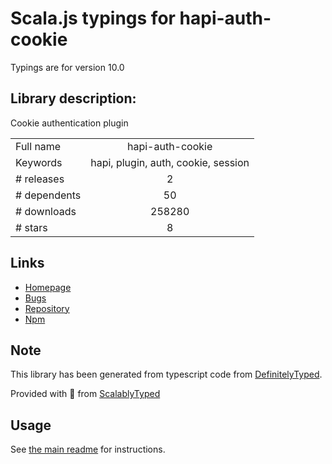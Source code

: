 
# Scala.js typings for hapi-auth-cookie

Typings are for version 10.0

## Library description:
Cookie authentication plugin

|                    |                 |
| ------------------ | :-------------: |
| Full name          | hapi-auth-cookie |
| Keywords           | hapi, plugin, auth, cookie, session |
| # releases         | 2 |
| # dependents       | 50 |
| # downloads        | 258280 |
| # stars            | 8 |

## Links
- [Homepage](https://github.com/hapijs/hapi-auth-cookie#readme)
- [Bugs](https://github.com/hapijs/hapi-auth-cookie/issues)
- [Repository](https://github.com/hapijs/hapi-auth-cookie)
- [Npm](https://www.npmjs.com/package/hapi-auth-cookie)
    


## Note
This library has been generated from typescript code from [DefinitelyTyped](https://definitelytyped.org).

Provided with :purple_heart: from [ScalablyTyped](https://github.com/oyvindberg/ScalablyTyped)

## Usage
See [the main readme](../../readme.md) for instructions.


